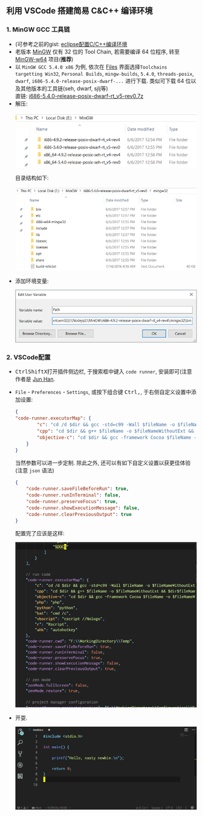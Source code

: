 ## 利用 VSCode 搭建简易 C&C++ 编译环境

### 1. MinGW GCC 工具链

- (可参考之前的gist: [eclipse配置C/C++编译环境][eclipse-c-c++-env]
- 老版本 [MinGW][mingw] 仅有 32 位的 Tool Chain,
  若需要编译 64 位程序, 转至 [MinGW-w64][mingw64] 项目(**推荐**)
- 以 `MinGW GCC 5.4.0 x86` 为例, 依次在 [Files][mingw64-files]
  界面选择`Toolchains targetting Win32`, `Personal Builds`, `mingw-builds`,
  `5.4.0`, `threads-posix`, `dwarf`, `i686-5.4.0-release-posix-dwarf-...` 进行下载.
  类似可下载 64 位以及其他版本的工具链(seh, dwarf, sjlj等)  
  直链: [i686-5.4.0-release-posix-dwarf-rt_v5-rev0.7z][gcc-5.4.0-x86]
- 解压:
  <p align="center">
      <img src="img/vscode-c-c++-environment-01.png">
  </p>
  目录结构如下:
  <p align="center">
      <img src="img/vscode-c-c++-environment-02.png">
  </p>
- 添加环境变量:
  <p align="center">
      <img src="img/vscode-c-c++-environment-03.png">
  </p>

### 2. VSCode配置

- <kbd>Ctrl</kbd><kbd>Shift</kbd><kbd>X</kbd>打开插件侧边栏,
   于搜索框中键入 `code runner`, 安装即可(注意作者是 [Jun Han][code-runner-ext].
- `File` - `Preferences` - `Settings`, 或按下组合键
   <kbd>Ctrl</kbd><kbd>,</kbd>, 于右侧自定义设置中添加设置:

    ```json
    {
    "code-runner.executorMap": {
            "c": "cd /d $dir && gcc -std=c99 -Wall $fileName -o $fileNameWithoutExt.exe && $dir$fileNameWithoutExt.exe",
            "cpp": "cd $dir && g++ $fileName -o $fileNameWithoutExt && $dir$fileNameWithoutExt",
            "objective-c": "cd $dir && gcc -framework Cocoa $fileName -o $fileNameWithoutExt && $dir$fileNameWithoutExt"
        }
    }
    ```

   当然参数可以进一步定制.
   除此之外, 还可以有如下自定义设置以获更佳体验
   (注意 `json` 语法)

    ```json
    {
        "code-runner.saveFileBeforeRun": true,
        "code-runner.runInTerminal": false,
        "code-runner.preserveFocus": true,
        "code-runner.showExecutionMessage": false,
        "code-runner.clearPreviousOutput": true
    }
    ```

   配置完了应该是这样:
   <p align="center">
      <img src="img/vscode-c-c++-environment-04.png">
   </p>

- 开耍.
  <p align="center">
      <img src="img/vscode-c-c++-environment-05.gif">
  </p>

[eclipse-c-c++-env]: https://gist.github.com/michaelHL/8b5e18b0d3d3319d49b7998bb7de052a
[mingw]: http://www.mingw.org
[mingw64]: https://sourceforge.net/projects/mingw-w64
[mingw64-files]: https://sourceforge.net/projects/mingw-w64/files
[gcc-5.4.0-x86]: https://sourceforge.net/projects/mingw-w64/files/Toolchains%20targetting%20Win32/Personal%20Builds/mingw-builds/5.4.0/threads-posix/dwarf/i686-5.4.0-release-posix-dwarf-rt_v5-rev0.7z/download
[code-runner-ext]: https://marketplace.visualstudio.com/items?itemName=formulahendry.code-runner
